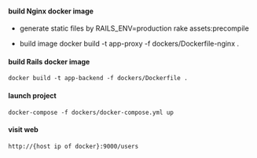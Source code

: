 #### build Nginx docker image
* generate static files by
      RAILS_ENV=production rake assets:precompile

* build image
      docker build -t app-proxy -f dockers/Dockerfile-nginx .

#### build Rails docker image

    docker build -t app-backend -f dockers/Dockerfile .

#### launch project

    docker-compose -f dockers/docker-compose.yml up

#### visit web

    http://{host ip of docker}:9000/users
